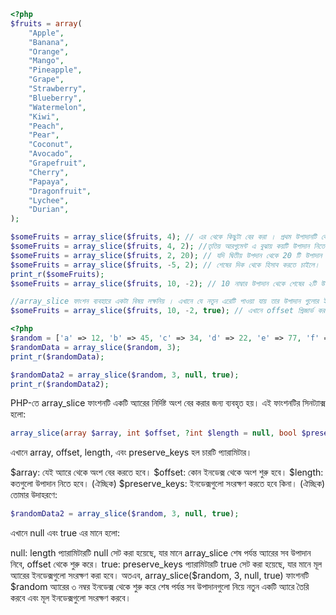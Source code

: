 ```php
<?php
$fruits = array(
    "Apple",
    "Banana",
    "Orange",
    "Mango",
    "Pineapple",
    "Grape",
    "Strawberry",
    "Blueberry",
    "Watermelon",
    "Kiwi",
    "Peach",
    "Pear",
    "Coconut",
    "Avocado",
    "Grapefruit",
    "Cherry",
    "Papaya",
    "Dragonfruit",
    "Lychee",
    "Durian",
);

$someFruits = array_slice($fruits, 4); // এর থেকে কিছুটা বের করা । প্রথম উপাদানটি কোন এরে থেকে ডাটা নিতে হবে তার নাম দ্বিতীয়টি হচ্ছে কত তম পজিসন থেকে ডাটা নিতে হবে।
$someFruits = array_slice($fruits, 4, 2); //তৃতিয় আরগুমেন্ট এ বুঝায় কয়টি উপাদান নিতে হবে এই আরগুমেন্ট না থাকলে শেষ পর্যন্ত যাবে।
$someFruits = array_slice($fruits, 2, 20); // যদি দ্বিতীয় উপদান থেকে 20 টি উপাদান না থাকে তবে শেষ পর্যন্ত যতটি আছে ততটি আসবে।
$someFruits = array_slice($fruits, -5, 2); // শেষের দিক থেকে হিসাব করতে চাইলে। 
print_r($someFruits);
$someFruits = array_slice($fruits, 10, -2); // 10 নাম্বার উপাদান থেকে শেষের ২টি উপাদানের আগ পর্যন্ত 

//array_slice ফাংশন ব্যবহারে একটা বিষয় লক্ষনিয় । এখানে যে নতুন এরেটি পাওয়া যায় তার উপাদান গুলোর ইনডিক্স চেঞ্জ হয়ে যায়। এগুলো নতুন 0 থেকে শুরু হয়। যদি আমরা চাই যে ইনডিক্সে আছে তা সংরক্ষিত থাকে তবে নতুন একটা আরগুমেন্ট যোগ করতে হবে।
$someFruits = array_slice($fruits, 10, -2, true); // এখানে offset প্রিজার্ভ করবে
```

```php
<?php
$random = ['a' => 12, 'b' => 45, 'c' => 34, 'd' => 22, 'e' => 77, 'f' => 31, 12 => 78, 'g' => 87];
$randomData = array_slice($random, 3);
print_r($randomData);

$randomData2 = array_slice($random, 3, null, true);
print_r($randomData2);
```
PHP-তে array_slice ফাংশনটি একটি অ্যারের নির্দিষ্ট অংশ বের করার জন্য ব্যবহৃত হয়। এই ফাংশনটির সিনট্যাক্স হলো:
```php
array_slice(array $array, int $offset, ?int $length = null, bool $preserve_keys = false): array
```

এখানে array, offset, length, এবং preserve_keys হল চারটি প্যারামিটার।

$array: যেই অ্যারে থেকে অংশ বের করতে হবে।
$offset: কোন ইনডেক্স থেকে অংশ শুরু হবে।
$length: কতগুলো উপাদান নিতে হবে। (ঐচ্ছিক)
$preserve_keys: ইনডেক্সগুলো সংরক্ষণ করতে হবে কিনা। (ঐচ্ছিক)
তোমার উদাহরণে:
```php
$randomData2 = array_slice($random, 3, null, true);
```
এখানে null এবং true এর মানে হলো:

null: length প্যারামিটারটি null সেট করা হয়েছে, যার মানে array_slice শেষ পর্যন্ত অ্যারের সব উপাদান নিবে, offset থেকে শুরু করে।
true: preserve_keys প্যারামিটারটি true সেট করা হয়েছে, যার মানে মূল অ্যারের ইনডেক্সগুলো সংরক্ষণ করা হবে।
অতএব, array_slice($random, 3, null, true) ফাংশনটি $random অ্যারের ৩ নম্বর ইনডেক্স থেকে শুরু করে শেষ পর্যন্ত সব উপাদানগুলো নিয়ে নতুন একটি অ্যারে তৈরি করবে এবং মূল ইনডেক্সগুলো সংরক্ষণ করবে।
